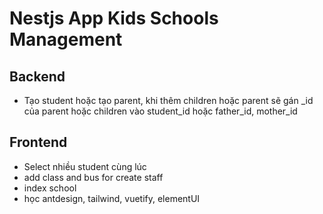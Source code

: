 # Nestjs App Kids Schools Management
## Backend
- Tạo student hoặc tạo parent, khi thêm children hoặc parent sẽ gán _id của parent hoặc children vào student_id hoặc father_id, mother_id

## Frontend
- Select nhiều student cùng lúc
- add class and bus for create staff
- index school
- học antdesign, tailwind, vuetify, elementUI